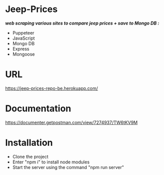 # Jeep-Prices
***web scraping various sites to compare jeep prices +  save to Mongo DB :***
 
 - Puppeteer
 - JavaScript
 - Mongo DB
 - Express
 - Mongoose

# URL 
https://jeep-prices-repo-be.herokuapp.com/

# Documentation
https://documenter.getpostman.com/view/7274937/TW6tKV9M

# Installation
- Clone the project
- Enter "npm i" to install node modules
- Start the server using the command "npm run server"
